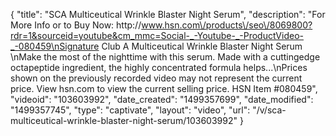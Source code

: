 {
    "title": "SCA Multiceutical Wrinkle Blaster Night Serum",
    "description": "For More Info or to Buy Now: http:\/\/www.hsn.com\/products\/seo\/8069800?rdr=1&sourceid=youtube&cm_mmc=Social-_-Youtube-_-ProductVideo-_-080459\nSignature Club A Multiceutical Wrinkle Blaster Night Serum \nMake the most of the nighttime with this serum. Made with a cuttingedge octapeptide ingredient, the highly concentrated formula helps...\nPrices shown on the previously recorded video may not represent the current price.  View hsn.com to view the current selling price. HSN Item #080459",
    "videoid": "103603992",
    "date_created": "1499357699",
    "date_modified": "1499357745",
    "type": "captivate",
    "layout": "video",
    "url": "\/v\/sca-multiceutical-wrinkle-blaster-night-serum\/103603992"
}